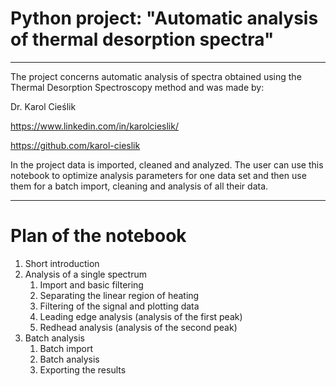 # Python project: "Automatic analysis of thermal desorption spectra"

---

The project concerns automatic analysis of spectra obtained using the Thermal Desorption Spectroscopy method and was made by:

Dr. Karol Cieślik 

https://www.linkedin.com/in/karolcieslik/

https://github.com/karol-cieslik

In the project data is imported, cleaned and analyzed. The user can use this notebook to optimize analysis parameters for one data set and then use them for a batch import, cleaning and analysis of all their data.

---


# Plan of the notebook

1. Short introduction
2. Analysis of a single spectrum
    1. Import and basic filtering
    2. Separating the linear region of heating
    3. Filtering of the signal and plotting data
    4. Leading edge analysis (analysis of the first peak)
    5. Redhead analysis (analysis of the second peak)
3. Batch analysis
    1. Batch import
    2. Batch analysis
    3. Exporting the results

